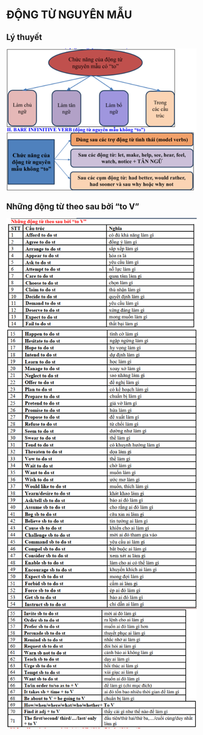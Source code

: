 # ĐỘNG TỪ NGUYÊN MẪU

## Lý thuyết


<img src="blog/english/img/2_4_to_V_0.png" style="display: block; margin-right: auto; margin-left: auto;">

## Những động từ theo sau bởi “to V”

<img src="blog/english/img/2_4_to_V_1.png" style="display: block; margin-right: auto; margin-left: auto;">
<img src="blog/english/img/2_4_to_V_2.png" style="display: block; margin-right: auto; margin-left: auto;">
<img src="blog/english/img/2_4_to_V_3.png" style="display: block; margin-right: auto; margin-left: auto;">
